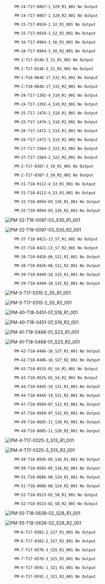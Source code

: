 
        PM-14-T17-0867-1_S29_R1_001 No Output

        PM-14-T17-0867-1_S29_R2_001 No Output

        PM-15-T17-0910-1_S2_R1_001 No Output

        PM-15-T17-0910-1_S2_R2_001 No Output

        PM-16-T17-0964-3_S6_R1_001 No Output

        PM-16-T17-0964-3_S6_R2_001 No Output

        PM-1-T17-0146-3_S1_R1_001 No Output

        PM-1-T17-0146-3_S1_R2_001 No Output

        PM-1-T18-0648-17_S32_R1_001 No Output

        PM-1-T18-0648-17_S32_R2_001 No Output

        PM-24-T17-1392-4_S10_R1_001 No Output

        PM-24-T17-1392-4_S10_R2_001 No Output

        PM-25-T17-1476-1_S18_R1_001 No Output

        PM-25-T17-1476-1_S18_R2_001 No Output

        PM-26-T17-1472-1_S14_R1_001 No Output

        PM-26-T17-1472-1_S14_R2_001 No Output

        PM-27-T17-1564-2_S22_R1_001 No Output

        PM-27-T17-1564-2_S22_R2_001 No Output

        PM-2-T17-0307-3_S9_R1_001 No Output

        PM-2-T17-0307-3_S9_R2_001 No Output

        PM-31-T18-0112-4_S3_R1_001 No Output

        PM-31-T18-0112-4_S3_R2_001 No Output

        PM-32-T18-0094-03_S26_R1_001 No Output

        PM-32-T18-0094-03_S26_R2_001 No Output

![PM-32-T18-0097-03_S30_R1_001](/home/chris/ocpmi/results/excavator2/bwa_ocpmi_full1_50000_2019-08-22_06:19/Plots/PM-32-T18-0097-03_S30_R1_001/fig_matrix-1.png)

![PM-32-T18-0097-03_S30_R2_001](/home/chris/ocpmi/results/excavator2/bwa_ocpmi_full1_50000_2019-08-22_06:19/Plots/PM-32-T18-0097-03_S30_R2_001/fig_matrix-1.png)

        PM-37-T18-0421-13_S7_R1_001 No Output

        PM-37-T18-0421-13_S7_R2_001 No Output

        PM-38-T18-0426-06_S11_R1_001 No Output

        PM-38-T18-0426-06_S11_R2_001 No Output

        PM-39-T18-0449-18_S15_R1_001 No Output

        PM-39-T18-0449-18_S15_R2_001 No Output

![PM-3-T17-0315-2_S5_R1_001](/home/chris/ocpmi/results/excavator2/bwa_ocpmi_full1_50000_2019-08-22_06:19/Plots/PM-3-T17-0315-2_S5_R1_001/fig_matrix-1.png)

![PM-3-T17-0315-2_S5_R2_001](/home/chris/ocpmi/results/excavator2/bwa_ocpmi_full1_50000_2019-08-22_06:19/Plots/PM-3-T17-0315-2_S5_R2_001/fig_matrix-1.png)

![PM-40-T18-0451-07_S19_R1_001](/home/chris/ocpmi/results/excavator2/bwa_ocpmi_full1_50000_2019-08-22_06:19/Plots/PM-40-T18-0451-07_S19_R1_001/fig_matrix-1.png)

![PM-40-T18-0451-07_S19_R2_001](/home/chris/ocpmi/results/excavator2/bwa_ocpmi_full1_50000_2019-08-22_06:19/Plots/PM-40-T18-0451-07_S19_R2_001/fig_matrix-1.png)

![PM-41-T18-0468-01_S23_R1_001](/home/chris/ocpmi/results/excavator2/bwa_ocpmi_full1_50000_2019-08-22_06:19/Plots/PM-41-T18-0468-01_S23_R1_001/fig_matrix-1.png)

![PM-41-T18-0468-01_S23_R2_001](/home/chris/ocpmi/results/excavator2/bwa_ocpmi_full1_50000_2019-08-22_06:19/Plots/PM-41-T18-0468-01_S23_R2_001/fig_matrix-1.png)

        PM-42-T18-0486-16_S27_R1_001 No Output

        PM-42-T18-0486-16_S27_R2_001 No Output

        PM-43-T18-0525-02_S4_R1_001 No Output

        PM-43-T18-0525-02_S4_R2_001 No Output

        PM-44-T18-0445-19_S31_R1_001 No Output

        PM-44-T18-0445-19_S31_R2_001 No Output

        PM-47-T18-0569-07_S12_R1_001 No Output

        PM-47-T18-0569-07_S12_R2_001 No Output

        PM-49-T18-0605-11_S20_R1_001 No Output

        PM-49-T18-0605-11_S20_R2_001 No Output

![PM-4-T17-0325-3_S13_R1_001](/home/chris/ocpmi/results/excavator2/bwa_ocpmi_full1_50000_2019-08-22_06:19/Plots/PM-4-T17-0325-3_S13_R1_001/fig_matrix-1.png)

![PM-4-T17-0325-3_S13_R2_001](/home/chris/ocpmi/results/excavator2/bwa_ocpmi_full1_50000_2019-08-22_06:19/Plots/PM-4-T17-0325-3_S13_R2_001/fig_matrix-1.png)

        PM-50-T18-0595-05_S16_R1_001 No Output

        PM-50-T18-0595-05_S16_R2_001 No Output

        PM-51-T18-0606-08_S24_R1_001 No Output

        PM-51-T18-0606-08_S24_R2_001 No Output

        PM-52-T18-0523-02_S8_R1_001 No Output

        PM-52-T18-0523-02_S8_R2_001 No Output

![PM-55-T18-0639-02_S28_R1_001](/home/chris/ocpmi/results/excavator2/bwa_ocpmi_full1_50000_2019-08-22_06:19/Plots/PM-55-T18-0639-02_S28_R1_001/fig_matrix-1.png)

![PM-55-T18-0639-02_S28_R2_001](/home/chris/ocpmi/results/excavator2/bwa_ocpmi_full1_50000_2019-08-22_06:19/Plots/PM-55-T18-0639-02_S28_R2_001/fig_matrix-1.png)

        PM-6-T17-0382-2_S17_R1_001 No Output

        PM-6-T17-0382-2_S17_R2_001 No Output

        PM-7-T17-0576-3_S25_R1_001 No Output

        PM-7-T17-0576-3_S25_R2_001 No Output

        PM-9-T17-0591-1_S21_R1_001 No Output

        PM-9-T17-0591-1_S21_R2_001 No Output
